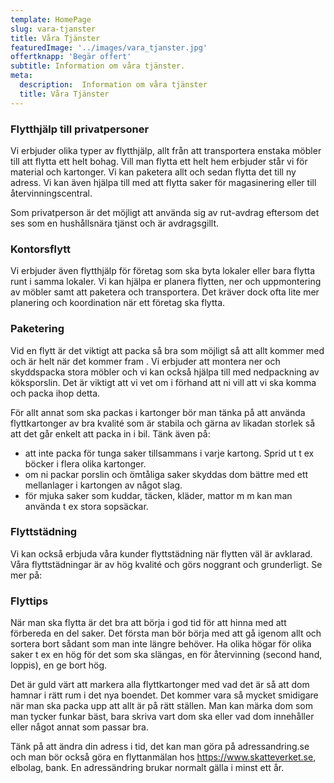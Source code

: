 ```yaml
---
template: HomePage
slug: vara-tjanster
title: Våra Tjänster
featuredImage: '../images/vara_tjanster.jpg'
offertknapp: 'Begär offert'
subtitle: Information om våra tjänster.
meta:
  description:  Information om våra tjänster
  title: Våra Tjänster
---
```


### Flytthjälp till privatpersoner
Vi erbjuder olika typer av flytthjälp, allt från att transportera enstaka möbler till att flytta ett helt bohag. Vill man flytta ett helt hem erbjuder står vi för material och kartonger. Vi kan paketera allt och sedan flytta det till ny adress. Vi kan även hjälpa till med att flytta saker för magasinering eller till återvinningscentral.  

Som privatperson är det möjligt att använda sig av rut-avdrag eftersom det ses som en hushållsnära tjänst och är avdragsgillt.  

### Kontorsflytt
Vi erbjuder även flytthjälp för företag som ska byta lokaler eller bara flytta runt i samma lokaler. Vi kan hjälpa er planera flytten, ner och uppmontering av möbler samt att paketera och transportera. Det kräver dock ofta lite mer planering och koordination när ett företag ska flytta. 

### Paketering
Vid en flytt är det viktigt att packa så bra som möjligt så att allt kommer med och är helt när det kommer fram . Vi erbjuder att montera ner och skyddspacka stora möbler och vi kan också hjälpa till med nedpackning av köksporslin. Det är viktigt att vi vet om i förhand att ni vill att vi ska komma och packa ihop detta.  

För allt annat som ska packas i kartonger bör man tänka på att använda flyttkartonger av bra kvalité som är stabila och gärna av likadan storlek så att det går enkelt att packa in i bil. Tänk även på: 

-	att inte packa för tunga saker tillsammans i varje kartong. Sprid ut t ex böcker i flera olika kartonger. 
-	om ni packar porslin och ömtåliga saker skyddas dom bättre med ett mellanlager i kartongen av något slag. 
-	för mjuka saker som kuddar, täcken, kläder, mattor m m kan man använda t ex stora sopsäckar. 

### Flyttstädning
Vi kan också erbjuda våra kunder flyttstädning när flytten väl är avklarad. Våra flyttstädningar är av hög kvalité och görs noggrant och grunderligt. Se mer på: 

### Flyttips
När man ska flytta är det bra att börja i god tid för att hinna med att förbereda en del saker. Det första man bör börja med att gå igenom allt och sortera bort sådant som man inte längre behöver. Ha olika högar för olika saker t ex en hög för det som ska slängas, en för återvinning (second hand, loppis), en ge bort hög.  

Det är guld värt att markera alla flyttkartonger med vad det är så att dom hamnar i rätt rum i det nya boendet. Det kommer vara så mycket smidigare när man ska packa upp att allt är på rätt ställen. Man kan märka dom som man tycker funkar bäst, bara skriva vart dom ska eller vad dom innehåller eller något annat som passar bra.  

Tänk på att ändra din adress i tid, det kan man göra på adressandring.se och man bör också göra en flyttanmälan hos https://www.skatteverket.se, elbolag, bank. En adressändring brukar normalt gälla i minst ett år. 





